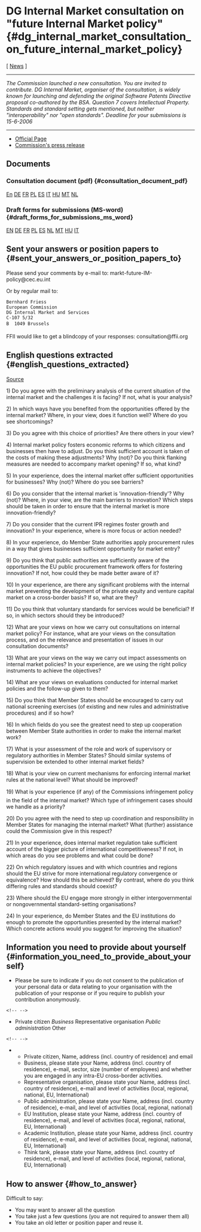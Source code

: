 # DG Internal Market consultation on \"future Internal Market policy\" {#dg_internal_market_consultation_on_future_internal_market_policy}

\[ [ News](Swpatcnino "wikilink") \]

------------------------------------------------------------------------

*The Commission launched a new consultation. You are invited to
contribute. DG Internal Market, organiser of the consultation, is widely
known for launching and defending the original Software Patents
Directive proposal co-authored by the BSA. Question 7 covers
Intellectual Property. Standards and standard setting gets mentioned,
but neither \"interoperability\" nor \"open standards\". Deadline for
your submissions is 15-6-2006*

------------------------------------------------------------------------

-   [Official
    Page](http://ec.europa.eu/internal_market/strategy/index_en.htm#consultation "wikilink")
-   [Commission\'s press
    release](http://europa.eu/rapid/pressReleasesAction.do?reference=IP/06/512&format=HTML&aged=0&language=EN&guiLanguage=en "wikilink")

## Documents

### Consultation document (pdf) {#consultation_document_pdf}

[En](http://ec.europa.eu/internal_market/strategy/docs/consultation_en.pdf "wikilink")
[DE](http://ec.europa.eu/internal_market/strategy/docs/consultation_de.pdf "wikilink")
[FR](http://ec.europa.eu/internal_market/strategy/docs/consultation_fr.pdf "wikilink")
[PL](http://ec.europa.eu/internal_market/strategy/docs/consultation_pl.pdf "wikilink")
[ES](http://ec.europa.eu/internal_market/strategy/docs/consultation_es.pdf "wikilink")
[IT](http://ec.europa.eu/internal_market/strategy/docs/consultation_it.pdf "wikilink")
[HU](http://ec.europa.eu/internal_market/strategy/docs/consultation_hu.pdf "wikilink")
[MT](http://ec.europa.eu/internal_market/strategy/docs/consultation_mt.pdf "wikilink")
[NL](http://ec.europa.eu/internal_market/strategy/docs/consultation_nl.pdf "wikilink")

### Draft forms for submissions (MS-word) {#draft_forms_for_submissions_ms_word}

[EN](http://ec.europa.eu/internal_market/strategy/docs/reply_form_en.doc "wikilink")
[DE](http://ec.europa.eu/internal_market/strategy/docs/reply_form_de.doc "wikilink")
[FR](http://ec.europa.eu/internal_market/strategy/docs/reply_form_fr.doc "wikilink")
[PL](http://ec.europa.eu/internal_market/strategy/docs/reply_form_pl.doc "wikilink")
[ES](http://ec.europa.eu/internal_market/strategy/docs/reply_form_nl.doc "wikilink")
[NL](http://ec.europa.eu/internal_market/strategy/docs/reply_form_nl.doc "wikilink")
[MT](http://ec.europa.eu/internal_market/strategy/docs/reply_form_mt.doc "wikilink")
[HU](http://ec.europa.eu/internal_market/strategy/docs/reply_form_hu.doc "wikilink")
[IT](http://ec.europa.eu/internal_market/strategy/docs/reply_form_it.doc "wikilink")

## Sent your answers or position papers to {#sent_your_answers_or_position_papers_to}

Please send your comments by e-mail to:
markt-future-IM-policy\@cec.eu.int

Or by regular mail to:

`Bernhard Friess`\
`European Commission`\
`DG Internal Market and Services`\
`C-107 5/32`\
`B  1049 Brussels`

FFII would like to get a blindcopy of your responses:
consultation\@ffii.org

## English questions extracted {#english_questions_extracted}

[Source](http://ec.europa.eu/internal_market/strategy/docs/consultation_en.pdf "wikilink")

1\) Do you agree with the preliminary analysis of the current situation
of the internal market and the challenges it is facing? If not, what is
your analysis?

2\) In which ways have you benefited from the opportunities offered by
the internal market? Where, in your view, does it function well? Where
do you see shortcomings?

3\) Do you agree with this choice of priorities? Are there others in
your view?

4\) Internal market policy fosters economic reforms to which citizens
and businesses then have to adjust. Do you think sufficient account is
taken of the costs of making these adjustments? Why (not)? Do you think
flanking measures are needed to accompany market opening? If so, what
kind?

5\) In your experience, does the internal market offer sufficient
opportunities for businesses? Why (not)? Where do you see barriers?

6\) Do you consider that the internal market is \'innovation-friendly\'?
Why (not)? Where, in your view, are the main barriers to innovation?
Which steps should be taken in order to ensure that the internal market
is more innovation-friendly?

7\) Do you consider that the current IPR regimes foster growth and
innovation? In your experience, where is more focus or action needed?

8\) In your experience, do Member State authorities apply procurement
rules in a way that gives businesses sufficient opportunity for market
entry?

9\) Do you think that public authorities are sufficiently aware of the
opportunities the EU public procurement framework offers for fostering
innovation? If not, how could they be made better aware of it?

10\) In your experience, are there any significant problems with the
internal market preventing the development of the private equity and
venture capital market on a cross-border basis? If so, what are they?

11\) Do you think that voluntary standards for services would be
beneficial? If so, in which sectors should they be introduced?

12\) What are your views on how we carry out consultations on internal
market policy? For instance, what are your views on the consultation
process, and on the relevance and presentation of issues in our
consultation documents?

13\) What are your views on the way we carry out impact assessments on
internal market policies? In your experience, are we using the right
policy instruments to achieve the objectives?

14\) What are your views on evaluations conducted for internal market
policies and the follow-up given to them?

15\) Do you think that Member States should be encouraged to carry out
national screening exercises (of existing and new rules and
administrative procedures) and if so how?

16\) In which fields do you see the greatest need to step up cooperation
between Member State authorities in order to make the internal market
work?

17\) What is your assessment of the role and work of supervisory or
regulatory authorities in Member States? Should similar systems of
supervision be extended to other internal market fields?

18\) What is your view on current mechanisms for enforcing internal
market rules at the national level? What should be improved?

19\) What is your experience (if any) of the Commissions infringement
policy in the field of the internal market? Which type of infringement
cases should we handle as a priority?

20\) Do you agree with the need to step up coordination and
responsibility in Member States for managing the internal market? What
(further) assistance could the Commission give in this respect?

21\) In your experience, does internal market regulation take sufficient
account of the bigger picture of international competitiveness? If not,
in which areas do you see problems and what could be done?

22\) On which regulatory issues and with which countries and regions
should the EU strive for more international regulatory convergence or
equivalence? How should this be achieved? By contrast, where do you
think differing rules and standards should coexist?

23\) Where should the EU engage more strongly in either
intergovernmental or nongovernmental standard-setting organisations?

24\) In your experience, do Member States and the EU institutions do
enough to promote the opportunities presented by the internal market?
Which concrete actions would you suggest for improving the situation?

## Information you need to provide about yourself {#information_you_need_to_provide_about_yourself}

-   Please be sure to indicate if you do not consent to the publication
    of your personal data or data relating to your organisation with the
    publication of your response or if you require to publish your
    contribution anonymously.

```{=html}
<!-- -->
```
-   Private citizen *Business* Representative organisation *Public
    administration* Other

```{=html}
<!-- -->
```
-   -   Private citizen, Name, address (incl. country of residence) and
        email
    -   Business, please state your Name, address (incl. country of
        residence), e-mail, sector, size (number of employees) and
        whether you are engaged in any intra-EU cross-border activities.
    -   Representative organisation, please state your Name, address
        (incl. country of residence), e-mail and level of activities
        (local, regional, national, EU, International)
    -   Public administration, please state your Name, address (incl.
        country of residence), e-mail, and level of activities (local,
        regional, national)
    -   EU Institution, please state your Name, address (incl. country
        of residence), e-mail, and level of activities (local, regional,
        national, EU, International)
    -   Academic Institution, please state your Name, address (incl.
        country of residence), e-mail, and level of activities (local,
        regional, national, EU, International)
    -   Think tank, please state your Name, address (incl. country of
        residence), e-mail, and level of activities (local, regional,
        national, EU, International)

## How to answer {#how_to_answer}

Difficult to say:

-   You may want to answer all the question
-   You take just a few questions (you are not required to answer them
    all)
-   You take an old letter or position paper and reuse it.
